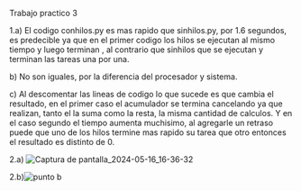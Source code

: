 Trabajo practico 3

1.a) El codigo conhilos.py es mas rapido que sinhilos.py, por 1.6 segundos, es predecible ya que en el primer codigo los hilos se ejecutan al mismo tiempo
    y luego terminan , al contrario que sinhilos que se ejecutan y terminan las tareas una por una.
    
b) No son iguales, por la diferencia del procesador y sistema.

c) Al descomentar las lineas de codigo lo que sucede es que cambia el resultado, en el primer caso el acumulador se termina cancelando ya que realizan,
   tanto el la suma como la resta, la misma cantidad de calculos. Y en el  caso segundo el tiempo aumenta muchisimo, al agregarle un retraso 
   puede que uno de los hilos termine mas rapido su tarea que otro entonces el resultado es distinto de 0.

2.a)
![Captura de pantalla_2024-05-16_16-36-32](https://github.com/MartinAndresGarnica/ASO2024TPs/assets/142854805/85953f4f-9080-4799-848c-14993cff3e87)


2.b)![punto b](https://github.com/MartinAndresGarnica/ASO2024TPs/assets/142854805/8ec61a4e-c19c-47ed-9892-55769a13053d)
